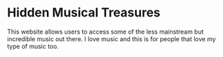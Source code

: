 # Hidden Musical Treasures

This website allows users to access some of the less mainstream but incredible music out there. I love music and this is for people that love my type of music too. 
